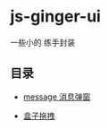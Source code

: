# js-ginger-ui

一些小的 练手封装

## 目录

- [message 消息弹窗](./code/消息弹窗.html)

- [盒子拖拽](./code/盒子拖拽/盒子拖拽.html)
